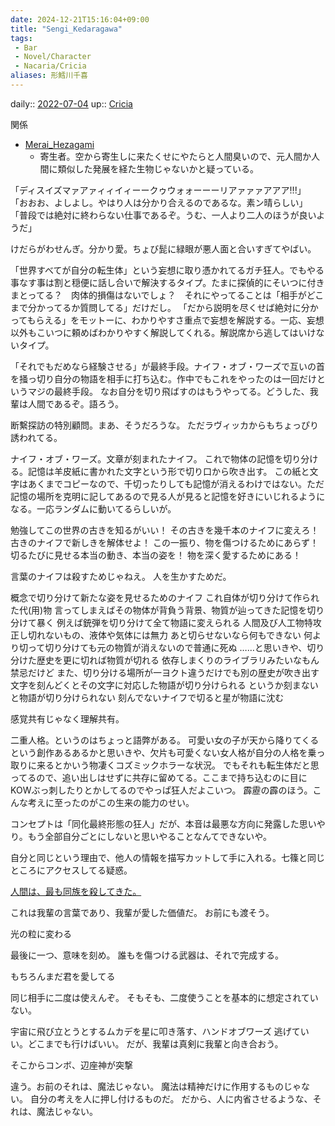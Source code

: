```yaml
---
date: 2024-12-21T15:16:04+09:00
title: "Sengi_Kedaragawa"
tags:
 - Bar
 - Novel/Character
 - Nacaria/Cricia
aliases: 形鱈川千喜
---
```


daily:: [2022-07-04](Daily_Note/2022-07-04.md)
up:: [Cricia](Novel/Nacaria/Cricia.md)

関係
- [Merai_Hezagami](Novel/Nacaria/Merai_Hezagami.md)
	- 寄生者。空から寄生しに来たくせにやたらと人間臭いので、元人間か人間に類似した発展を経た生物じゃないかと疑っている。




「ディスイズマァアァィィイィーークゥウォォーーーリアァァァアアア!!!」
「おおお、よしよし。やはり人は分かり合えるのであるな。素ン晴らしい」
「普段では絶対に終わらない仕事であるぞ。うむ、一人より二人のほうが良いようだ」


けだらがわせんぎ。分かり愛。ちょび髭に緑眼が悪人面と合いすぎてやばい。

「世界すべてが自分の転生体」という妄想に取り憑かれてるガチ狂人。でもやる事なす事は割と穏便に話し合いで解決するタイプ。たまに探偵的にそいつに付きまとってる？　肉体的損傷はないでしょ？　それにやってることは「相手がどこまで分かってるか質問してる」だけだし。
「だから説明を尽くせば絶対に分かってもらえる」をモットーに、わかりやすさ重点で妄想を解説する。一応、妄想以外もこいつに頼めばわかりやすく解説してくれる。解説席から逃してはいけないタイプ。

「それでもだめなら経験させる」が最終手段。ナイフ・オブ・ワーズで互いの首を掻っ切り自分の物語を相手に打ち込む。作中でもこれをやったのは一回だけというマジの最終手段。
なお自分を切り飛ばすのはもうやってる。どうした、我輩は人間であるぞ。語ろう。


断繫探訪の特別顧問。まあ、そうだろうな。
ただラヴィッカからもちょっぴり誘われてる。


ナイフ・オブ・ワーズ。文章が刻まれたナイフ。
これで物体の記憶を切り分ける。記憶は羊皮紙に書かれた文字という形で切り口から吹き出す。
この紙と文字はあくまでコピーなので、千切ったりしても記憶が消えるわけではない。ただ記憶の場所を克明に記してあるので見る人が見ると記憶を好きにいじれるようになる。一応ランダムに動いてるらしいが。

勉強してこの世界の古きを知るがいい！
その古きを幾千本のナイフに変えろ！
古きのナイフで新しきを解体せよ！
この一振り、物を傷つけるためにあらず！
切るたびに見せる本当の動き、本当の姿を！
物を深く愛するためにある！

言葉のナイフは殺すためじゃねえ。
人を生かすためだ。

概念で切り分けて新たな姿を見せるためのナイフ
これ自体が切り分けて作られた代(用)物
言ってしまえばその物体が背負う背景、物質が辿ってきた記憶を切り分けて暴く
例えば銃弾を切り分けて全て物語に変えられる
人間及び人工物特攻
正し切れないもの、液体や気体には無力
あと切らせないなら何もできない
何より切って切り分けても元の物質が消えないので普通に死ぬ
……と思いきや、切り分けた歴史を更に切れば物質が切れる
依存しまくりのライブラリみたいなもん
禁忌だけど
また、切り分ける場所が一ヨクト違うだけでも別の歴史が吹き出す
文字を刻んどくとその文字に対応した物語が切り分けられる
というか刻まないと物語が切り分けられない
刻んでないナイフで切ると星が物語に沈む

感覚共有じゃなく理解共有。


二重人格。というのはちょっと語弊がある。
可愛い女の子が天から降りてくるという創作あるあるかと思いきや、欠片も可愛くない女人格が自分の人格を乗っ取りに来るとかいう物凄くコズミックホラーな状況。
でもそれも転生体だと思ってるので、追い出しはせずに共存に留めてる。ここまで持ち込むのに目にKOWぶっ刺したりとかしてるのでやっぱ狂人だよこいつ。
霹靂の霹のほう。こんな考えに至ったのがこの生来の能力のせい。

コンセプトは「同化最終形態の狂人」だが、本音は最悪な方向に発露した思いやり。もう全部自分ごとにしないと思いやることなんてできないや。

自分と同じという理由で、他人の情報を描写カットして手に入れる。七篠と同じところにアクセスしてる疑惑。

[人間は、最も同族を殺してきた。](../../../Info/人間は、最も同族を殺してきた。.md)

これは我輩の言葉であり、我輩が愛した価値だ。
お前にも渡そう。

光の粒に変わる

最後に一つ、意味を刻め。
誰もを傷つける武器は、それで完成する。

もちろんまだ君を愛してる


同じ相手に二度は使えんぞ。
そもそも、二度使うことを基本的に想定されていない。

宇宙に飛び立とうとするムカデを星に叩き落す、ハンドオブワーズ
逃げていい。どこまでも行けばいい。
だが、我輩は真剣に我輩と向き合おう。

そこからコンボ、辺座神が突撃


違う。お前のそれは、魔法じゃない。
魔法は精神だけに作用するものじゃない。
自分の考えを人に押し付けるものだ。
だから、人に内省させるような、それは、魔法じゃない。
